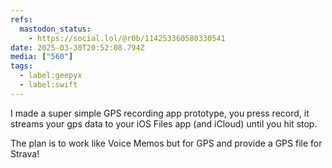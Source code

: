 ```yaml
---
refs:
  mastodon_status:
    - https://social.lol/@r0b/114253360580330541
date: 2025-03-30T20:52:08.794Z
media: ["560"]
tags:
  - label:geepyx
  - label:swift
---
```


I made a super simple GPS recording app prototype, you press record, it streams your gps data to your iOS Files app (and iCloud) until you hit stop.

The plan is to work like Voice Memos but for GPS and provide a GPS file for Strava!
